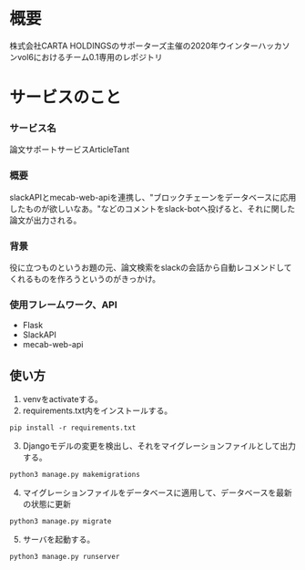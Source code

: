 # 概要
株式会社CARTA HOLDINGSのサポーターズ主催の2020年ウインターハッカソンvol6におけるチーム0.1専用のレポジトリ

# サービスのこと
### サービス名
論文サポートサービスArticleTant

### 概要
slackAPIとmecab-web-apiを連携し、"ブロックチェーンをデータベースに応用したものが欲しいなあ。"などのコメントをslack-botへ投げると、それに関した論文が出力される。

### 背景
役に立つものというお題の元、論文検索をslackの会話から自動レコメンドしてくれるものを作ろうというのがきっかけ。

### 使用フレームワーク、API
- Flask
- SlackAPI
- mecab-web-api

## 使い方
1. venvをactivateする。
2. requirements.txt内をインストールする。
```
pip install -r requirements.txt
```
3. Djangoモデルの変更を検出し、それをマイグレーションファイルとして出力する。
```
python3 manage.py makemigrations
```
4. マイグレーションファイルをデータベースに適用して、データベースを最新の状態に更新
```
python3 manage.py migrate
```
5. サーバを起動する。
```
python3 manage.py runserver
```
